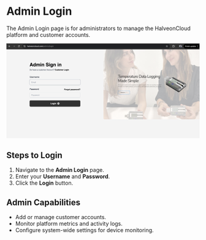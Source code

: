 # Admin Login

The Admin Login page is for administrators to manage the HalveonCloud platform and customer accounts.

![Admin Login](../../static/img/admin.png)

## Steps to Login
1. Navigate to the **Admin Login** page.
2. Enter your **Username** and **Password**.
3. Click the **Login** button.

## Admin Capabilities
- Add or manage customer accounts.
- Monitor platform metrics and activity logs.
- Configure system-wide settings for device monitoring.
